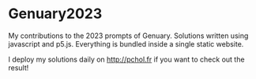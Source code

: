 # Genuary2023

My contributions to the 2023 prompts of Genuary.
Solutions written using javascript and p5.js. Everything is bundled inside a single static website.

I deploy my solutions daily on http://pchol.fr if you want to check out the result!
